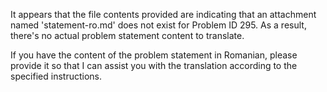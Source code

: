 It appears that the file contents provided are indicating that an attachment named 'statement-ro.md' does not exist for Problem ID 295. As a result, there's no actual problem statement content to translate.

If you have the content of the problem statement in Romanian, please provide it so that I can assist you with the translation according to the specified instructions.